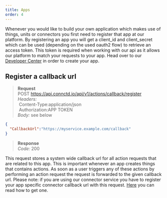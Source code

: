 ```yaml
---
title: Apps
order: 4
---
```


Whenever you would like to build your own application which makes use of things, units or connectors you first need
to register that app at our platform. By registering an app you will get a client_id and client_secret which can be
used (depending on the used oauth2 flow) to retrieve an access token. This token is required when working with our api as it allows our platform to match your requests to your app. Head over to our [Developer Center](https://devcenter.connctd.io) in order to create your app.

## Register a callback url

> **Request**<br>
> POST https://api.connctd.io/api/v1/actions/callback/register<br>
> *Headers:*<br>
> &nbsp;Content-Type:application/json<br>
> &nbsp;Authorization:APP TOKEN<br>
> *Body:* see below<br>

```json
{
  "CallbackUrl":"https://myservice.example.com/callback"
}
```

> **Response**<br>
> *Code:* 200

This request stores a system wide callback url for all action requests that are related to this app. This is important whenever an app creates things that contains actions. As soon as a user triggers any of these actions by performing an action request the request is forwarded to the given callback url. Please note: if you are using our connector service you have to register your app specific connector callback url with this request. [Here](#get-connector-service-callback-url) you can read how to get one.
